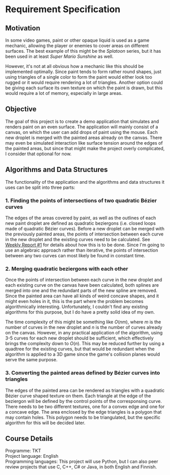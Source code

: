 # Requirement Specification

## Motivation

In some video games, paint or other opaque liquid is used as a game mechanic, allowing the player or enemies to cover areas on different surfaces. The best example of this might be the *Splatoon* series, but it has been used in at least *Super Mario Sunshine* as well.

However, it's not at all obvious how a mechanic like this should be implemented optimally. Since paint tends to form rather round shapes, just using triangles of a single color to form the paint would either look too rugged or it would require rendering a lot of triangles. Another option could be giving each surface its own texture on which the paint is drawn, but this would require a lot of memory, especially in large areas.

## Objective

The goal of this project is to create a demo application that simulates and renders paint on an even surface. The application will mainly consist of a canvas, on which the user can add drops of paint using the mouse. Each new droplet is merged with the painted areas already on the canvas. There may even be simulated interaction like surface tension around the edges of the painted areas, but since that might make the project overly complicated, I consider that optional for now.

## Algorithms and Data Structures

The functionality of the application and the algorithms and data structures it uses can be split into three parts:

### 1. Finding the points of intersections of two quadratic Bézier curves
The edges of the areas covered by paint, as well as the outlines of each new paint droplet are defined as quadratic beziergons (i.e. closed loops made of quadratic Bézier curves). Before a new droplet can be merged with the previously painted areas, the points of intersection between each curve in the new droplet and the existing curves need to be calculated. See [Weekly Report \#1](Weekly%20Report%201.md) for details about how this is to be done. Since I'm going to use an algebraic approach rather than iterative, the points of intersection between any two curves can most likely be found in constant time.

### 2. Merging quadratic beziergons with each other
Once the points of intersection between each curve in the new droplet and each existing curve on the canvas have been calculated, both splines are merged into one and the redundant parts of the new spline are removed. Since the painted area can have all kinds of weird concave shapes, and it might even holes in it, this is the part where the problem becomes algorithmically interesting. Unfortunately, I couldn't find any existing algorithms for this purpose, but I do have a pretty solid idea of my own.

The time complexity of this might be something like $O(nm)$, where $m$ is the number of curves in the new droplet and $n$ is the number of curves already on the canvas. However, in any practical application of the algorithm, using 3-5 curves for each new droplet should be sufficient, which effectively brings the complexity down to $O(n)$. This may be reduced further by using a quadtree for the existing curves, but that would be redundant when the algorithm is applied to a 3D game since the game's collision planes would serve the same purpose.

### 3. Converting the painted areas defined by Bézier curves into triangles
The edges of the painted area can be rendered as triangles with a quadratic Bézier curve shaped texture on them. Each triangle at the edge of the beziergon will be defined by the control points of the corresponsing curve. There needs to be two different textures, one for a convex edge and one for a concave edge. The area enclosed by the edge triangles is a polygon that may contain holes. This polygon needs to be triangulated, but the specific algorithm for this will be decided later.

## Course Details
Programme: TKT</br>
Project language: English</br>
Programming languages: This project will use Python, but I can also peer review projects that use C, C++, C# or Java, in both English and Finnish.</br>
